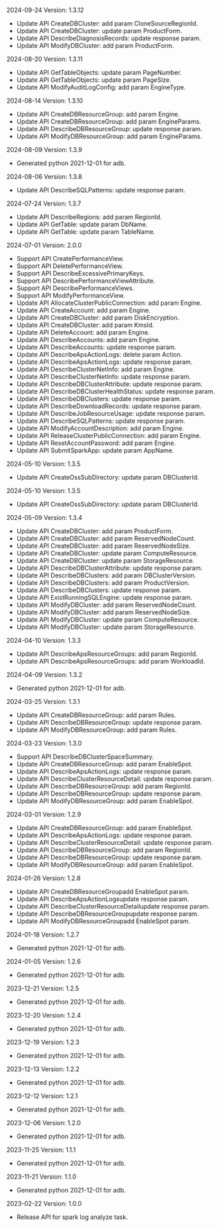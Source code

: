 2024-09-24 Version: 1.3.12
- Update API CreateDBCluster: add param CloneSourceRegionId.
- Update API CreateDBCluster: update param ProductForm.
- Update API DescribeDiagnosisRecords: update response param.
- Update API ModifyDBCluster: add param ProductForm.


2024-08-20 Version: 1.3.11
- Update API GetTableObjects: update param PageNumber.
- Update API GetTableObjects: update param PageSize.
- Update API ModifyAuditLogConfig: add param EngineType.


2024-08-14 Version: 1.3.10
- Update API CreateDBResourceGroup: add param Engine.
- Update API CreateDBResourceGroup: add param EngineParams.
- Update API DescribeDBResourceGroup: update response param.
- Update API ModifyDBResourceGroup: add param EngineParams.


2024-08-09 Version: 1.3.9
- Generated python 2021-12-01 for adb.

2024-08-06 Version: 1.3.8
- Update API DescribeSQLPatterns: update response param.


2024-07-24 Version: 1.3.7
- Update API DescribeRegions: add param RegionId.
- Update API GetTable: update param DbName.
- Update API GetTable: update param TableName.


2024-07-01 Version: 2.0.0
- Support API CreatePerformanceView.
- Support API DeletePerformanceView.
- Support API DescribeExcessivePrimaryKeys.
- Support API DescribePerformanceViewAttribute.
- Support API DescribePerformanceViews.
- Support API ModifyPerformanceView.
- Update API AllocateClusterPublicConnection: add param Engine.
- Update API CreateAccount: add param Engine.
- Update API CreateDBCluster: add param DiskEncryption.
- Update API CreateDBCluster: add param KmsId.
- Update API DeleteAccount: add param Engine.
- Update API DescribeAccounts: add param Engine.
- Update API DescribeAccounts: update response param.
- Update API DescribeApsActionLogs: delete param Action.
- Update API DescribeApsActionLogs: update response param.
- Update API DescribeClusterNetInfo: add param Engine.
- Update API DescribeClusterNetInfo: update response param.
- Update API DescribeDBClusterAttribute: update response param.
- Update API DescribeDBClusterHealthStatus: update response param.
- Update API DescribeDBClusters: update response param.
- Update API DescribeDownloadRecords: update response param.
- Update API DescribeJobResourceUsage: update response param.
- Update API DescribeSQLPatterns: update response param.
- Update API ModifyAccountDescription: add param Engine.
- Update API ReleaseClusterPublicConnection: add param Engine.
- Update API ResetAccountPassword: add param Engine.
- Update API SubmitSparkApp: update param AppName.


2024-05-10 Version: 1.3.5
- Update API CreateOssSubDirectory: update param DBClusterId.


2024-05-10 Version: 1.3.5
- Update API CreateOssSubDirectory: update param DBClusterId.


2024-05-09 Version: 1.3.4
- Update API CreateDBCluster: add param ProductForm.
- Update API CreateDBCluster: add param ReservedNodeCount.
- Update API CreateDBCluster: add param ReservedNodeSize.
- Update API CreateDBCluster: update param ComputeResource.
- Update API CreateDBCluster: update param StorageResource.
- Update API DescribeDBClusterAttribute: update response param.
- Update API DescribeDBClusters: add param DBClusterVersion.
- Update API DescribeDBClusters: add param ProductVersion.
- Update API DescribeDBClusters: update response param.
- Update API ExistRunningSQLEngine: update response param.
- Update API ModifyDBCluster: add param ReservedNodeCount.
- Update API ModifyDBCluster: add param ReservedNodeSize.
- Update API ModifyDBCluster: update param ComputeResource.
- Update API ModifyDBCluster: update param StorageResource.


2024-04-10 Version: 1.3.3
- Update API DescribeApsResourceGroups: add param RegionId.
- Update API DescribeApsResourceGroups: add param WorkloadId.


2024-04-09 Version: 1.3.2
- Generated python 2021-12-01 for adb.

2024-03-25 Version: 1.3.1
- Update API CreateDBResourceGroup: add param Rules.
- Update API DescribeDBResourceGroup: update response param.
- Update API ModifyDBResourceGroup: add param Rules.


2024-03-23 Version: 1.3.0
- Support API DescribeDBClusterSpaceSummary.
- Update API CreateDBResourceGroup: add param EnableSpot.
- Update API DescribeApsActionLogs: update response param.
- Update API DescribeClusterResourceDetail: update response param.
- Update API DescribeDBResourceGroup: add param RegionId.
- Update API DescribeDBResourceGroup: update response param.
- Update API ModifyDBResourceGroup: add param EnableSpot.


2024-03-01 Version: 1.2.9
- Update API CreateDBResourceGroup: add param EnableSpot.
- Update API DescribeApsActionLogs: update response param.
- Update API DescribeClusterResourceDetail: update response param.
- Update API DescribeDBResourceGroup: add param RegionId.
- Update API DescribeDBResourceGroup: update response param.
- Update API ModifyDBResourceGroup: add param EnableSpot.


2024-01-26 Version: 1.2.8
- Update API CreateDBResourceGroupadd EnableSpot param.
- Update API DescribeApsActionLogsupdate response param.
- Update API DescribeClusterResourceDetailupdate response param.
- Update API DescribeDBResourceGroupupdate response param.
- Update API ModifyDBResourceGroupadd EnableSpot param.


2024-01-18 Version: 1.2.7
- Generated python 2021-12-01 for adb.

2024-01-05 Version: 1.2.6
- Generated python 2021-12-01 for adb.

2023-12-21 Version: 1.2.5
- Generated python 2021-12-01 for adb.

2023-12-20 Version: 1.2.4
- Generated python 2021-12-01 for adb.

2023-12-19 Version: 1.2.3
- Generated python 2021-12-01 for adb.

2023-12-13 Version: 1.2.2
- Generated python 2021-12-01 for adb.

2023-12-12 Version: 1.2.1
- Generated python 2021-12-01 for adb.

2023-12-06 Version: 1.2.0
- Generated python 2021-12-01 for adb.

2023-11-25 Version: 1.1.1
- Generated python 2021-12-01 for adb.

2023-11-21 Version: 1.1.0
- Generated python 2021-12-01 for adb.

2023-02-22 Version: 1.0.0
- Release API for spark log analyze task.


